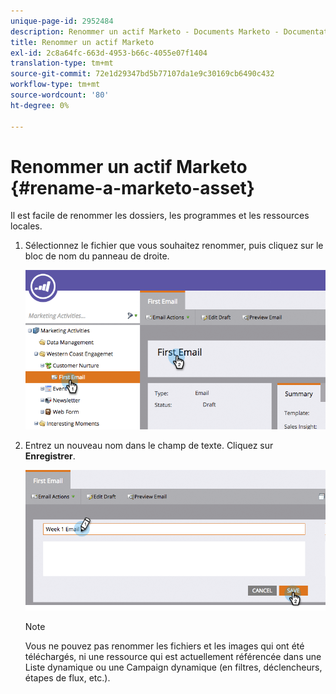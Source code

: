 ```yaml
---
unique-page-id: 2952484
description: Renommer un actif Marketo - Documents Marketo - Documentation du produit
title: Renommer un actif Marketo
exl-id: 2c8a64fc-663d-4953-b66c-4055e07f1404
translation-type: tm+mt
source-git-commit: 72e1d29347bd5b77107da1e9c30169cb6490c432
workflow-type: tm+mt
source-wordcount: '80'
ht-degree: 0%

---
```


# Renommer un actif Marketo {#rename-a-marketo-asset}

Il est facile de renommer les dossiers, les programmes et les ressources locales.

1. Sélectionnez le fichier que vous souhaitez renommer, puis cliquez sur le bloc de nom du panneau de droite.

   ![](assets/image2015-4-10-17-19-48.png)

1. Entrez un nouveau nom dans le champ de texte. Cliquez sur **Enregistrer**.

   ![](assets/image2015-4-10-17-3a19-3a33.png)

   >[!NOTE]
   >
   >Vous ne pouvez pas renommer les fichiers et les images qui ont été téléchargés, ni une ressource qui est actuellement référencée dans une Liste dynamique ou une Campaign dynamique (en filtres, déclencheurs, étapes de flux, etc.).
